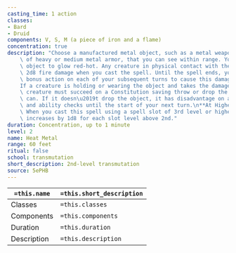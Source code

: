 ```yaml
---
casting_time: 1 action
classes:
- Bard
- Druid
components: V, S, M (a piece of iron and a flame)
concentration: true
description: "Choose a manufactured metal object, such as a metal weapon or a suit\
    \ of heavy or medium metal armor, that you can see within range. You cause the\
    \ object to glow red-hot. Any creature in physical contact with the object takes\
    \ 2d8 fire damage when you cast the spell. Until the spell ends, you can use a\
    \ bonus action on each of your subsequent turns to cause this damage again.\n\
    If a creature is holding or wearing the object and takes the damage from it, the\
    \ creature must succeed on a Constitution saving throw or drop the object if it\
    \ can. If it doesn\u2019t drop the object, it has disadvantage on attack rolls\
    \ and ability checks until the start of your next turn.\n**At Higher Levels.**\
    \ When you cast this spell using a spell slot of 3rd level or higher, the damage\
    \ increases by 1d8 for each slot level above 2nd."
duration: Concentration, up to 1 minute
level: 2
name: Heat Metal
range: 60 feet
ritual: false
school: transmutation
short_description: 2nd-level transmutation
source: 5ePHB
---
```


| `=this.name` | `=this.short_description` |
| ------------ | ------------------------- |
| Classes      | `=this.classes`           |
| Components   | `=this.components`        |
| Duration     | `=this.duration`          |
| Description  | `=this.description`       |